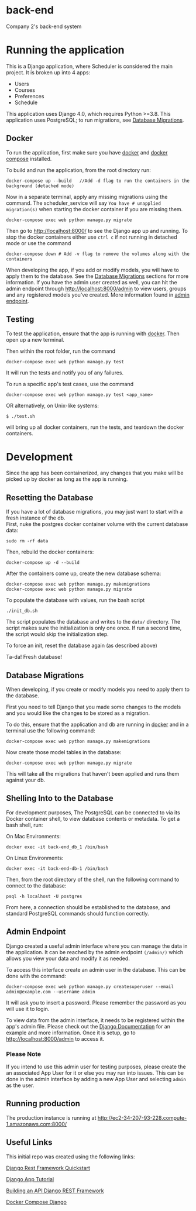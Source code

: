 # back-end

Company 2's back-end system

# Running the application

This is a Django application, where Scheduler is considered the main project. It is broken up into 4 apps:

- Users
- Courses
- Preferences
- Schedule

This application uses Django 4.0, which requires Python >=3.8. This application uses PostgreSQL; to run migrations, see [Database Migrations](#database-migrations).

## Docker

To run the application, first make sure you have [docker](https://docs.docker.com/desktop/) and [docker compose](https://docs.docker.com/compose/install/) installed.

To build and run the application, from the root directory run:

```
docker-compose up --build   //Add -d flag to run the containers in the background (detached mode)
```

Now in a separate terminal, apply any missing migrations using the command. The scheduler_service will say `You have # unapplied migration(s)` when starting the docker container if you are missing them.

```
docker-compose exec web python manage.py migrate
```

Then go to [http://localhost:8000/](http://localhost:8000/) to see the Django app up and running.
To stop the docker containers either use `ctrl c` if not running in detached mode or use the command

```
docker-compose down # Add -v flag to remove the volumes along with the containers
```

When developing the app, if you add or modify models, you will have to apply them to the database. See the [Database Migrations](#database-migrations) sections for more information. If you have the admin user created as well, you can hit the admin endpoint through [http://localhost:8000/admin](http://localhost:8000/admin) to view users, groups and any registered models you've created. More information found in [admin endpoint](#admin-endpoint).

## Testing

To test the application, ensure that the app is running with [docker](Docker). Then open up a new terminal.

Then within the root folder, run the command

```
docker-compose exec web python manage.py test
```

It will run the tests and notify you of any failures.

To run a specific app's test cases, use the command

```
docker-compose exec web python manage.py test <app_name>
```

OR alternatively, on Unix-like systems:

```
$ ./test.sh
```

will bring up all docker containers, run the tests, and teardown the docker containers.

# Development

Since the app has been containerized, any changes that you make will be picked up by docker as long as the app is running.

## Resetting the Database

If you have a lot of database migrations, you may just want to start with a fresh instance of the db.  
First, nuke the postgres docker container volume with the current database data:

```
sudo rm -rf data
```

Then, rebuild the docker containers:

```
docker-compose up -d --build
```

After the containers come up, create the new database schema:

```
docker-compose exec web python manage.py makemigrations
docker-compose exec web python manage.py migrate
```

To populate the database with values, run the bash script

```
./init_db.sh
```

The script populates the database and writes to the `data/` directory. The script makes sure the initialization is only one once.
If run a second time, the script would skip the initialization step.

To force an init, reset the database again (as described above)

Ta-da! Fresh database!

## Database Migrations

When developing, if you create or modify models you need to apply them to the database.

First you need to tell Django that you made some changes to the models and you would like the changes to be stored as a migration.

To do this, ensure that the application and db are running in [docker](Docker) and in a terminal use the following command:

```
docker-compose exec web python manage.py makemigrations
```

Now create those model tables in the database:

```
docker-compose exec web python manage.py migrate
```

This will take all the migrations that haven't been applied and runs them against your db.

## Shelling Into to the Database

For development purposes, The PostgreSQL can be connected to via its Docker container shell, to view database contents or metadata. To get a bash shell, run:

On Mac Environments:

```
docker exec -it back-end_db_1 /bin/bash
```

On Linux Environments:

```
docker exec -it back-end-db-1 /bin/bash
```

Then, from the root directory of the shell, run the following command to connect to the database:

```
psql -h localhost -U postgres
```

From here, a connection should be established to the database, and standard PostgreSQL commands should function correctly.

## Admin Endpoint

Django created a useful admin interface where you can manage the data in the application. It can be reached by the admin endpoint `(/admin/)` which allows you view your data and modify it as needed.

To access this interface create an admin user in the database. This can be done with the command:

```
docker-compose exec web python manage.py createsuperuser --email admin@example.com --username admin
```

It will ask you to insert a password. Please remember the password as you will use it to login.

To view data from the admin interface, it needs to be registered within the app's admin file. Please check out the [Django Documentation](https://docs.djangoproject.com/en/4.0/intro/tutorial02/#introducing-the-django-admin) for an example and more information. Once it is setup, go to [http://localhost:8000/admin](http://localhost:8000/admin) to access it.

### Please Note

If you intend to use this admin user for testing purposes, please create the an associated App User for it or else you may run into issues. This can be done in the admin interface by adding a new App User and selecting `admin` as the user.

## Running production

The production instance is running at http://ec2-34-207-93-228.compute-1.amazonaws.com:8000/

## Useful Links

This initial repo was created using the following links:

[Django Rest Framework Quickstart](https://www.django-rest-framework.org/tutorial/quickstart/)

[Django App Tutorial](https://docs.djangoproject.com/en/4.0/intro/tutorial01/)

[Building an API Django REST Framework](https://medium.com/backticks-tildes/lets-build-an-api-with-django-rest-framework-32fcf40231e5)

[Docker Compose Django](https://docs.docker.com/samples/django/)
